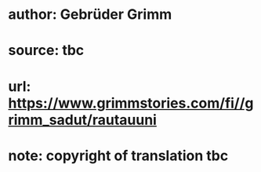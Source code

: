 # author: Gebrüder Grimm
# source: tbc
# url: https://www.grimmstories.com/fi//grimm_sadut/rautauuni
# note: copyright of translation tbc


